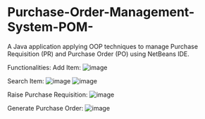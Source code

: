 # Purchase-Order-Management-System-POM-
A Java application applying OOP techniques to manage Purchase Requisition (PR) and Purchase Order (PO) using NetBeans IDE.

Functionalities:
Add Item:
![image](https://github.com/TYJUN1201/Java_Purchase_Order_Management_System/assets/105921933/9fec1e95-34c2-47b6-92c2-2d4f90b17a4d)

Search Item:
![image](https://github.com/TYJUN1201/Java_Purchase_Order_Management_System/assets/105921933/f59a3e8e-0ba1-4994-95b7-036125d2443d)
![image](https://github.com/TYJUN1201/Java_Purchase_Order_Management_System/assets/105921933/6fdc3c97-c7aa-4252-8476-888b4361a823)

Raise Purchase Requisition:
![image](https://github.com/TYJUN1201/Java_Purchase_Order_Management_System/assets/105921933/b0c8b871-81ad-49fe-84ce-8e654d279cdb)

Generate Purchase Order:
![image](https://github.com/TYJUN1201/Java_Purchase_Order_Management_System/assets/105921933/79fc3fc9-3d09-4bc5-a202-a1b86f193196)

